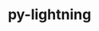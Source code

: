 ---
title: "py-lightning"
layout: cache
categories: [package, develop]
meta: {"versions": ["1.9.5", "2.0.9", "2.1.0", "2.1.1"], "compilers": ["apple-clang@=15.0.0", "gcc@=11.3.0"], "oss": ["ubuntu22.04", "ventura"], "platforms": ["darwin", "linux"], "targets": ["aarch64", "x86_64_v3"], "stacks": ["ml-darwin-aarch64-mps", "ml-linux-x86_64-cpu", "ml-linux-x86_64-cuda", "root"], "num_specs": 105, "num_specs_by_stack": {"root": 105, "ml-darwin-aarch64-mps": 14, "ml-linux-x86_64-cuda": 48, "ml-linux-x86_64-cpu": 43}}
spec_details: [{"hash": "esfq4lrru36tuw34rc5cvyko6ewbqtjo", "compiler": "apple-clang@=15.0.0", "versions": ["2.0.9"], "os": "ventura", "platform": "darwin", "target": "aarch64", "variants": ["build_system=python_pip"], "stacks": ["root", "ml-darwin-aarch64-mps"], "size": "-", "tarball": "https://binaries.spack.io/develop/build_cache/darwin-ventura-aarch64/apple-clang-15.0.0/py-lightning-2.0.9/darwin-ventura-aarch64-apple-clang-15.0.0-py-lightning-2.0.9-esfq4lrru36tuw34rc5cvyko6ewbqtjo.spack"}, {"hash": "ad232o76bw5dqbphhk3v3fw7znp4deub", "compiler": "apple-clang@=15.0.0", "versions": ["2.0.9"], "os": "ventura", "platform": "darwin", "target": "aarch64", "variants": ["build_system=python_pip"], "stacks": ["root", "ml-darwin-aarch64-mps"], "size": "-", "tarball": "https://binaries.spack.io/develop/build_cache/darwin-ventura-aarch64/apple-clang-15.0.0/py-lightning-2.0.9/darwin-ventura-aarch64-apple-clang-15.0.0-py-lightning-2.0.9-ad232o76bw5dqbphhk3v3fw7znp4deub.spack"}, {"hash": "2hofscmqrsc4nmfvm5nq4zuxzluubf5i", "compiler": "apple-clang@=15.0.0", "versions": ["2.1.1"], "os": "ventura", "platform": "darwin", "target": "aarch64", "variants": ["build_system=python_pip"], "stacks": ["root", "ml-darwin-aarch64-mps"], "size": "-", "tarball": "https://binaries.spack.io/develop/build_cache/darwin-ventura-aarch64/apple-clang-15.0.0/py-lightning-2.1.1/darwin-ventura-aarch64-apple-clang-15.0.0-py-lightning-2.1.1-2hofscmqrsc4nmfvm5nq4zuxzluubf5i.spack"}, {"hash": "sp7jbeqb7brk2hke5yryeyslwburrlno", "compiler": "apple-clang@=15.0.0", "versions": ["2.0.9"], "os": "ventura", "platform": "darwin", "target": "aarch64", "variants": ["build_system=python_pip"], "stacks": ["root", "ml-darwin-aarch64-mps"], "size": "-", "tarball": "https://binaries.spack.io/develop/build_cache/darwin-ventura-aarch64/apple-clang-15.0.0/py-lightning-2.0.9/darwin-ventura-aarch64-apple-clang-15.0.0-py-lightning-2.0.9-sp7jbeqb7brk2hke5yryeyslwburrlno.spack"}, {"hash": "bc3ua2rel26xvcpdbd7hxcpae4nbnwat", "compiler": "apple-clang@=15.0.0", "versions": ["2.1.0"], "os": "ventura", "platform": "darwin", "target": "aarch64", "variants": ["build_system=python_pip"], "stacks": ["root", "ml-darwin-aarch64-mps"], "size": "-", "tarball": "https://binaries.spack.io/develop/build_cache/darwin-ventura-aarch64/apple-clang-15.0.0/py-lightning-2.1.0/darwin-ventura-aarch64-apple-clang-15.0.0-py-lightning-2.1.0-bc3ua2rel26xvcpdbd7hxcpae4nbnwat.spack"}, {"hash": "y7o22lmpc2zpobzw56uyguf3tf5twh4e", "compiler": "apple-clang@=15.0.0", "versions": ["2.1.0"], "os": "ventura", "platform": "darwin", "target": "aarch64", "variants": ["build_system=python_pip"], "stacks": ["root", "ml-darwin-aarch64-mps"], "size": "-", "tarball": "https://binaries.spack.io/develop/build_cache/darwin-ventura-aarch64/apple-clang-15.0.0/py-lightning-2.1.0/darwin-ventura-aarch64-apple-clang-15.0.0-py-lightning-2.1.0-y7o22lmpc2zpobzw56uyguf3tf5twh4e.spack"}, {"hash": "bu3k3ammz5odb45in4ohxfbyjli7bfdw", "compiler": "apple-clang@=15.0.0", "versions": ["2.1.0"], "os": "ventura", "platform": "darwin", "target": "aarch64", "variants": ["build_system=python_pip"], "stacks": ["root", "ml-darwin-aarch64-mps"], "size": "-", "tarball": "https://binaries.spack.io/develop/build_cache/darwin-ventura-aarch64/apple-clang-15.0.0/py-lightning-2.1.0/darwin-ventura-aarch64-apple-clang-15.0.0-py-lightning-2.1.0-bu3k3ammz5odb45in4ohxfbyjli7bfdw.spack"}, {"hash": "3tduoe4kp5rn4vo624g3vmksgleleily", "compiler": "apple-clang@=15.0.0", "versions": ["2.1.1"], "os": "ventura", "platform": "darwin", "target": "aarch64", "variants": ["build_system=python_pip"], "stacks": ["root", "ml-darwin-aarch64-mps"], "size": "-", "tarball": "https://binaries.spack.io/develop/build_cache/darwin-ventura-aarch64/apple-clang-15.0.0/py-lightning-2.1.1/darwin-ventura-aarch64-apple-clang-15.0.0-py-lightning-2.1.1-3tduoe4kp5rn4vo624g3vmksgleleily.spack"}, {"hash": "23pg3eeqla4vtebmkunsxqwskgz2yelm", "compiler": "apple-clang@=15.0.0", "versions": ["2.1.0"], "os": "ventura", "platform": "darwin", "target": "aarch64", "variants": ["build_system=python_pip"], "stacks": ["root", "ml-darwin-aarch64-mps"], "size": "-", "tarball": "https://binaries.spack.io/develop/build_cache/darwin-ventura-aarch64/apple-clang-15.0.0/py-lightning-2.1.0/darwin-ventura-aarch64-apple-clang-15.0.0-py-lightning-2.1.0-23pg3eeqla4vtebmkunsxqwskgz2yelm.spack"}, {"hash": "33ire2zm5skpbci3klavasxqbtq6wher", "compiler": "apple-clang@=15.0.0", "versions": ["2.1.1"], "os": "ventura", "platform": "darwin", "target": "aarch64", "variants": ["build_system=python_pip"], "stacks": ["root", "ml-darwin-aarch64-mps"], "size": "-", "tarball": "https://binaries.spack.io/develop/build_cache/darwin-ventura-aarch64/apple-clang-15.0.0/py-lightning-2.1.1/darwin-ventura-aarch64-apple-clang-15.0.0-py-lightning-2.1.1-33ire2zm5skpbci3klavasxqbtq6wher.spack"}, {"hash": "zwhvx7lzemwirb5ofve25leg3yim2rbg", "compiler": "apple-clang@=15.0.0", "versions": ["2.0.9"], "os": "ventura", "platform": "darwin", "target": "aarch64", "variants": ["build_system=python_pip"], "stacks": ["root", "ml-darwin-aarch64-mps"], "size": "-", "tarball": "https://binaries.spack.io/develop/build_cache/darwin-ventura-aarch64/apple-clang-15.0.0/py-lightning-2.0.9/darwin-ventura-aarch64-apple-clang-15.0.0-py-lightning-2.0.9-zwhvx7lzemwirb5ofve25leg3yim2rbg.spack"}, {"hash": "t36etqil2dja7wtqemkk75ud2m7lsxi5", "compiler": "apple-clang@=15.0.0", "versions": ["2.1.1"], "os": "ventura", "platform": "darwin", "target": "aarch64", "variants": ["build_system=python_pip"], "stacks": ["root", "ml-darwin-aarch64-mps"], "size": "-", "tarball": "https://binaries.spack.io/develop/build_cache/darwin-ventura-aarch64/apple-clang-15.0.0/py-lightning-2.1.1/darwin-ventura-aarch64-apple-clang-15.0.0-py-lightning-2.1.1-t36etqil2dja7wtqemkk75ud2m7lsxi5.spack"}, {"hash": "h4nfsjduhnzlsf43wj3a5mavz2fcu7jf", "compiler": "apple-clang@=15.0.0", "versions": ["2.1.1"], "os": "ventura", "platform": "darwin", "target": "aarch64", "variants": ["build_system=python_pip"], "stacks": ["root", "ml-darwin-aarch64-mps"], "size": "-", "tarball": "https://binaries.spack.io/develop/build_cache/darwin-ventura-aarch64/apple-clang-15.0.0/py-lightning-2.1.1/darwin-ventura-aarch64-apple-clang-15.0.0-py-lightning-2.1.1-h4nfsjduhnzlsf43wj3a5mavz2fcu7jf.spack"}, {"hash": "dgfmzugxxjnxgbtryujiiyizh4lszl3n", "compiler": "apple-clang@=15.0.0", "versions": ["2.1.1"], "os": "ventura", "platform": "darwin", "target": "aarch64", "variants": ["build_system=python_pip"], "stacks": ["root", "ml-darwin-aarch64-mps"], "size": "-", "tarball": "https://binaries.spack.io/develop/build_cache/darwin-ventura-aarch64/apple-clang-15.0.0/py-lightning-2.1.1/darwin-ventura-aarch64-apple-clang-15.0.0-py-lightning-2.1.1-dgfmzugxxjnxgbtryujiiyizh4lszl3n.spack"}, {"hash": "oecaqqlbkses7wlqybkx5sciow7t7l2w", "compiler": "gcc@=11.3.0", "versions": ["1.9.5"], "os": "ubuntu22.04", "platform": "linux", "target": "x86_64_v3", "variants": ["build_system=python_pip"], "stacks": ["root", "ml-linux-x86_64-cuda"], "size": "-", "tarball": "https://binaries.spack.io/develop/build_cache/linux-ubuntu22.04-x86_64_v3/gcc-11.3.0/py-lightning-1.9.5/linux-ubuntu22.04-x86_64_v3-gcc-11.3.0-py-lightning-1.9.5-oecaqqlbkses7wlqybkx5sciow7t7l2w.spack"}, {"hash": "dbevocgilnepl2tvo2yxupnjlqgo3fs6", "compiler": "gcc@=11.3.0", "versions": ["1.9.5"], "os": "ubuntu22.04", "platform": "linux", "target": "x86_64_v3", "variants": ["build_system=python_pip"], "stacks": ["root", "ml-linux-x86_64-cpu"], "size": "-", "tarball": "https://binaries.spack.io/develop/build_cache/linux-ubuntu22.04-x86_64_v3/gcc-11.3.0/py-lightning-1.9.5/linux-ubuntu22.04-x86_64_v3-gcc-11.3.0-py-lightning-1.9.5-dbevocgilnepl2tvo2yxupnjlqgo3fs6.spack"}, {"hash": "pz2ze36wevn6nkrusud2udltyy7zv6el", "compiler": "gcc@=11.3.0", "versions": ["2.0.9"], "os": "ubuntu22.04", "platform": "linux", "target": "x86_64_v3", "variants": ["build_system=python_pip"], "stacks": ["root", "ml-linux-x86_64-cuda"], "size": "-", "tarball": "https://binaries.spack.io/develop/build_cache/linux-ubuntu22.04-x86_64_v3/gcc-11.3.0/py-lightning-2.0.9/linux-ubuntu22.04-x86_64_v3-gcc-11.3.0-py-lightning-2.0.9-pz2ze36wevn6nkrusud2udltyy7zv6el.spack"}, {"hash": "jwr66qfq6tiknkugydkog67msma325ym", "compiler": "gcc@=11.3.0", "versions": ["2.0.9"], "os": "ubuntu22.04", "platform": "linux", "target": "x86_64_v3", "variants": ["build_system=python_pip"], "stacks": ["root", "ml-linux-x86_64-cuda"], "size": "-", "tarball": "https://binaries.spack.io/develop/build_cache/linux-ubuntu22.04-x86_64_v3/gcc-11.3.0/py-lightning-2.0.9/linux-ubuntu22.04-x86_64_v3-gcc-11.3.0-py-lightning-2.0.9-jwr66qfq6tiknkugydkog67msma325ym.spack"}, {"hash": "iyxqamxmuud43l5xth22ufegg7wveghs", "compiler": "gcc@=11.3.0", "versions": ["2.0.9"], "os": "ubuntu22.04", "platform": "linux", "target": "x86_64_v3", "variants": ["build_system=python_pip"], "stacks": ["root", "ml-linux-x86_64-cuda"], "size": "-", "tarball": "https://binaries.spack.io/develop/build_cache/linux-ubuntu22.04-x86_64_v3/gcc-11.3.0/py-lightning-2.0.9/linux-ubuntu22.04-x86_64_v3-gcc-11.3.0-py-lightning-2.0.9-iyxqamxmuud43l5xth22ufegg7wveghs.spack"}, {"hash": "3cl7n2jwsxfqc2cnvepob4t3whkanwam", "compiler": "gcc@=11.3.0", "versions": ["2.0.9"], "os": "ubuntu22.04", "platform": "linux", "target": "x86_64_v3", "variants": ["build_system=python_pip"], "stacks": ["root", "ml-linux-x86_64-cuda"], "size": "-", "tarball": "https://binaries.spack.io/develop/build_cache/linux-ubuntu22.04-x86_64_v3/gcc-11.3.0/py-lightning-2.0.9/linux-ubuntu22.04-x86_64_v3-gcc-11.3.0-py-lightning-2.0.9-3cl7n2jwsxfqc2cnvepob4t3whkanwam.spack"}, {"hash": "jrgh7hiky5sohaslm3hnqiv2qkhh352y", "compiler": "gcc@=11.3.0", "versions": ["2.0.9"], "os": "ubuntu22.04", "platform": "linux", "target": "x86_64_v3", "variants": ["build_system=python_pip"], "stacks": ["root", "ml-linux-x86_64-cuda"], "size": "-", "tarball": "https://binaries.spack.io/develop/build_cache/linux-ubuntu22.04-x86_64_v3/gcc-11.3.0/py-lightning-2.0.9/linux-ubuntu22.04-x86_64_v3-gcc-11.3.0-py-lightning-2.0.9-jrgh7hiky5sohaslm3hnqiv2qkhh352y.spack"}, {"hash": "426zohc5546hwxsrrfe7pjvbti55ej63", "compiler": "gcc@=11.3.0", "versions": ["2.0.9"], "os": "ubuntu22.04", "platform": "linux", "target": "x86_64_v3", "variants": ["build_system=python_pip"], "stacks": ["root", "ml-linux-x86_64-cuda"], "size": "-", "tarball": "https://binaries.spack.io/develop/build_cache/linux-ubuntu22.04-x86_64_v3/gcc-11.3.0/py-lightning-2.0.9/linux-ubuntu22.04-x86_64_v3-gcc-11.3.0-py-lightning-2.0.9-426zohc5546hwxsrrfe7pjvbti55ej63.spack"}, {"hash": "for4cie26aij2kwh47ue2apsphgtpgv3", "compiler": "gcc@=11.3.0", "versions": ["2.0.9"], "os": "ubuntu22.04", "platform": "linux", "target": "x86_64_v3", "variants": ["build_system=python_pip"], "stacks": ["root", "ml-linux-x86_64-cpu"], "size": "-", "tarball": "https://binaries.spack.io/develop/build_cache/linux-ubuntu22.04-x86_64_v3/gcc-11.3.0/py-lightning-2.0.9/linux-ubuntu22.04-x86_64_v3-gcc-11.3.0-py-lightning-2.0.9-for4cie26aij2kwh47ue2apsphgtpgv3.spack"}, {"hash": "4r7vhce2yocuewpevn2au5qghmnht2yj", "compiler": "gcc@=11.3.0", "versions": ["2.0.9"], "os": "ubuntu22.04", "platform": "linux", "target": "x86_64_v3", "variants": ["build_system=python_pip"], "stacks": ["root", "ml-linux-x86_64-cuda"], "size": "-", "tarball": "https://binaries.spack.io/develop/build_cache/linux-ubuntu22.04-x86_64_v3/gcc-11.3.0/py-lightning-2.0.9/linux-ubuntu22.04-x86_64_v3-gcc-11.3.0-py-lightning-2.0.9-4r7vhce2yocuewpevn2au5qghmnht2yj.spack"}, {"hash": "gbt4ergwa74bfcpm4ddw4p4fd3hjcraz", "compiler": "gcc@=11.3.0", "versions": ["2.0.9"], "os": "ubuntu22.04", "platform": "linux", "target": "x86_64_v3", "variants": ["build_system=python_pip"], "stacks": ["root", "ml-linux-x86_64-cuda"], "size": "-", "tarball": "https://binaries.spack.io/develop/build_cache/linux-ubuntu22.04-x86_64_v3/gcc-11.3.0/py-lightning-2.0.9/linux-ubuntu22.04-x86_64_v3-gcc-11.3.0-py-lightning-2.0.9-gbt4ergwa74bfcpm4ddw4p4fd3hjcraz.spack"}, {"hash": "6zbkd65t6ez4fvup3hz27etvumi6weqd", "compiler": "gcc@=11.3.0", "versions": ["2.0.9"], "os": "ubuntu22.04", "platform": "linux", "target": "x86_64_v3", "variants": ["build_system=python_pip"], "stacks": ["root", "ml-linux-x86_64-cpu"], "size": "-", "tarball": "https://binaries.spack.io/develop/build_cache/linux-ubuntu22.04-x86_64_v3/gcc-11.3.0/py-lightning-2.0.9/linux-ubuntu22.04-x86_64_v3-gcc-11.3.0-py-lightning-2.0.9-6zbkd65t6ez4fvup3hz27etvumi6weqd.spack"}, {"hash": "ivmlwl5c676vcbmj77xhuqtq243tkbuv", "compiler": "gcc@=11.3.0", "versions": ["2.0.9"], "os": "ubuntu22.04", "platform": "linux", "target": "x86_64_v3", "variants": ["build_system=python_pip"], "stacks": ["root", "ml-linux-x86_64-cuda"], "size": "-", "tarball": "https://binaries.spack.io/develop/build_cache/linux-ubuntu22.04-x86_64_v3/gcc-11.3.0/py-lightning-2.0.9/linux-ubuntu22.04-x86_64_v3-gcc-11.3.0-py-lightning-2.0.9-ivmlwl5c676vcbmj77xhuqtq243tkbuv.spack"}, {"hash": "6dmf5ol67fw6d7asfvaxfjdw5yqsyihv", "compiler": "gcc@=11.3.0", "versions": ["2.0.9"], "os": "ubuntu22.04", "platform": "linux", "target": "x86_64_v3", "variants": ["build_system=python_pip"], "stacks": ["root", "ml-linux-x86_64-cpu"], "size": "-", "tarball": "https://binaries.spack.io/develop/build_cache/linux-ubuntu22.04-x86_64_v3/gcc-11.3.0/py-lightning-2.0.9/linux-ubuntu22.04-x86_64_v3-gcc-11.3.0-py-lightning-2.0.9-6dmf5ol67fw6d7asfvaxfjdw5yqsyihv.spack"}, {"hash": "duscxovclcgiihx72julwt26dbnafalw", "compiler": "gcc@=11.3.0", "versions": ["2.0.9"], "os": "ubuntu22.04", "platform": "linux", "target": "x86_64_v3", "variants": ["build_system=python_pip"], "stacks": ["root", "ml-linux-x86_64-cpu"], "size": "-", "tarball": "https://binaries.spack.io/develop/build_cache/linux-ubuntu22.04-x86_64_v3/gcc-11.3.0/py-lightning-2.0.9/linux-ubuntu22.04-x86_64_v3-gcc-11.3.0-py-lightning-2.0.9-duscxovclcgiihx72julwt26dbnafalw.spack"}, {"hash": "dpewvan3qtotqm3wrzepktcbo5f5ey7w", "compiler": "gcc@=11.3.0", "versions": ["2.0.9"], "os": "ubuntu22.04", "platform": "linux", "target": "x86_64_v3", "variants": ["build_system=python_pip"], "stacks": ["root", "ml-linux-x86_64-cuda"], "size": "-", "tarball": "https://binaries.spack.io/develop/build_cache/linux-ubuntu22.04-x86_64_v3/gcc-11.3.0/py-lightning-2.0.9/linux-ubuntu22.04-x86_64_v3-gcc-11.3.0-py-lightning-2.0.9-dpewvan3qtotqm3wrzepktcbo5f5ey7w.spack"}, {"hash": "kqyax4kb2k5rs5nq4cotxaim7jojglpa", "compiler": "gcc@=11.3.0", "versions": ["2.0.9"], "os": "ubuntu22.04", "platform": "linux", "target": "x86_64_v3", "variants": ["build_system=python_pip"], "stacks": ["root", "ml-linux-x86_64-cuda"], "size": "-", "tarball": "https://binaries.spack.io/develop/build_cache/linux-ubuntu22.04-x86_64_v3/gcc-11.3.0/py-lightning-2.0.9/linux-ubuntu22.04-x86_64_v3-gcc-11.3.0-py-lightning-2.0.9-kqyax4kb2k5rs5nq4cotxaim7jojglpa.spack"}, {"hash": "djtovw4vncq5tup5q3mdsialx2ss5xcp", "compiler": "gcc@=11.3.0", "versions": ["2.0.9"], "os": "ubuntu22.04", "platform": "linux", "target": "x86_64_v3", "variants": ["build_system=python_pip"], "stacks": ["root", "ml-linux-x86_64-cuda"], "size": "-", "tarball": "https://binaries.spack.io/develop/build_cache/linux-ubuntu22.04-x86_64_v3/gcc-11.3.0/py-lightning-2.0.9/linux-ubuntu22.04-x86_64_v3-gcc-11.3.0-py-lightning-2.0.9-djtovw4vncq5tup5q3mdsialx2ss5xcp.spack"}, {"hash": "lar3y7qnwahcbpk5gvsaccjumm5tzejm", "compiler": "gcc@=11.3.0", "versions": ["2.0.9"], "os": "ubuntu22.04", "platform": "linux", "target": "x86_64_v3", "variants": ["build_system=python_pip"], "stacks": ["root", "ml-linux-x86_64-cpu"], "size": "-", "tarball": "https://binaries.spack.io/develop/build_cache/linux-ubuntu22.04-x86_64_v3/gcc-11.3.0/py-lightning-2.0.9/linux-ubuntu22.04-x86_64_v3-gcc-11.3.0-py-lightning-2.0.9-lar3y7qnwahcbpk5gvsaccjumm5tzejm.spack"}, {"hash": "bnl5qchzmeibjbkudnopw5i3cjh4bmmo", "compiler": "gcc@=11.3.0", "versions": ["2.0.9"], "os": "ubuntu22.04", "platform": "linux", "target": "x86_64_v3", "variants": ["build_system=python_pip"], "stacks": ["root", "ml-linux-x86_64-cuda"], "size": "-", "tarball": "https://binaries.spack.io/develop/build_cache/linux-ubuntu22.04-x86_64_v3/gcc-11.3.0/py-lightning-2.0.9/linux-ubuntu22.04-x86_64_v3-gcc-11.3.0-py-lightning-2.0.9-bnl5qchzmeibjbkudnopw5i3cjh4bmmo.spack"}, {"hash": "m3owohkuxih2yr74kj2ckzw344c4mish", "compiler": "gcc@=11.3.0", "versions": ["2.0.9"], "os": "ubuntu22.04", "platform": "linux", "target": "x86_64_v3", "variants": ["build_system=python_pip"], "stacks": ["root", "ml-linux-x86_64-cpu"], "size": "-", "tarball": "https://binaries.spack.io/develop/build_cache/linux-ubuntu22.04-x86_64_v3/gcc-11.3.0/py-lightning-2.0.9/linux-ubuntu22.04-x86_64_v3-gcc-11.3.0-py-lightning-2.0.9-m3owohkuxih2yr74kj2ckzw344c4mish.spack"}, {"hash": "abzduhs4eg4jvipxsi3fimoztkxmv7cc", "compiler": "gcc@=11.3.0", "versions": ["2.0.9"], "os": "ubuntu22.04", "platform": "linux", "target": "x86_64_v3", "variants": ["build_system=python_pip"], "stacks": ["root", "ml-linux-x86_64-cpu"], "size": "-", "tarball": "https://binaries.spack.io/develop/build_cache/linux-ubuntu22.04-x86_64_v3/gcc-11.3.0/py-lightning-2.0.9/linux-ubuntu22.04-x86_64_v3-gcc-11.3.0-py-lightning-2.0.9-abzduhs4eg4jvipxsi3fimoztkxmv7cc.spack"}, {"hash": "nhhfvfvcybl7jsoqo5f5fagha5gagjqz", "compiler": "gcc@=11.3.0", "versions": ["2.0.9"], "os": "ubuntu22.04", "platform": "linux", "target": "x86_64_v3", "variants": ["build_system=python_pip"], "stacks": ["root", "ml-linux-x86_64-cuda"], "size": "-", "tarball": "https://binaries.spack.io/develop/build_cache/linux-ubuntu22.04-x86_64_v3/gcc-11.3.0/py-lightning-2.0.9/linux-ubuntu22.04-x86_64_v3-gcc-11.3.0-py-lightning-2.0.9-nhhfvfvcybl7jsoqo5f5fagha5gagjqz.spack"}, {"hash": "bxp5a5vxdvcpj5nc2iuomphd77k2xhb3", "compiler": "gcc@=11.3.0", "versions": ["2.0.9"], "os": "ubuntu22.04", "platform": "linux", "target": "x86_64_v3", "variants": ["build_system=python_pip"], "stacks": ["root", "ml-linux-x86_64-cpu"], "size": "-", "tarball": "https://binaries.spack.io/develop/build_cache/linux-ubuntu22.04-x86_64_v3/gcc-11.3.0/py-lightning-2.0.9/linux-ubuntu22.04-x86_64_v3-gcc-11.3.0-py-lightning-2.0.9-bxp5a5vxdvcpj5nc2iuomphd77k2xhb3.spack"}, {"hash": "n6nnjlijo2urjewrfv6bvnqxw4kengqj", "compiler": "gcc@=11.3.0", "versions": ["2.0.9"], "os": "ubuntu22.04", "platform": "linux", "target": "x86_64_v3", "variants": ["build_system=python_pip"], "stacks": ["root", "ml-linux-x86_64-cuda"], "size": "-", "tarball": "https://binaries.spack.io/develop/build_cache/linux-ubuntu22.04-x86_64_v3/gcc-11.3.0/py-lightning-2.0.9/linux-ubuntu22.04-x86_64_v3-gcc-11.3.0-py-lightning-2.0.9-n6nnjlijo2urjewrfv6bvnqxw4kengqj.spack"}, {"hash": "f5hbw7kngzuydbwr7hpfv66okpjr4xni", "compiler": "gcc@=11.3.0", "versions": ["2.0.9"], "os": "ubuntu22.04", "platform": "linux", "target": "x86_64_v3", "variants": ["build_system=python_pip"], "stacks": ["root", "ml-linux-x86_64-cpu"], "size": "-", "tarball": "https://binaries.spack.io/develop/build_cache/linux-ubuntu22.04-x86_64_v3/gcc-11.3.0/py-lightning-2.0.9/linux-ubuntu22.04-x86_64_v3-gcc-11.3.0-py-lightning-2.0.9-f5hbw7kngzuydbwr7hpfv66okpjr4xni.spack"}, {"hash": "r4vp5xwvzq3i2qoxbxovrjyb2zk6yvft", "compiler": "gcc@=11.3.0", "versions": ["2.0.9"], "os": "ubuntu22.04", "platform": "linux", "target": "x86_64_v3", "variants": ["build_system=python_pip"], "stacks": ["root", "ml-linux-x86_64-cpu"], "size": "-", "tarball": "https://binaries.spack.io/develop/build_cache/linux-ubuntu22.04-x86_64_v3/gcc-11.3.0/py-lightning-2.0.9/linux-ubuntu22.04-x86_64_v3-gcc-11.3.0-py-lightning-2.0.9-r4vp5xwvzq3i2qoxbxovrjyb2zk6yvft.spack"}, {"hash": "hheczpgyz6qop3uriyi4durdnmqs2yo4", "compiler": "gcc@=11.3.0", "versions": ["2.0.9"], "os": "ubuntu22.04", "platform": "linux", "target": "x86_64_v3", "variants": ["build_system=python_pip"], "stacks": ["root", "ml-linux-x86_64-cpu"], "size": "-", "tarball": "https://binaries.spack.io/develop/build_cache/linux-ubuntu22.04-x86_64_v3/gcc-11.3.0/py-lightning-2.0.9/linux-ubuntu22.04-x86_64_v3-gcc-11.3.0-py-lightning-2.0.9-hheczpgyz6qop3uriyi4durdnmqs2yo4.spack"}, {"hash": "rskjrmtpyuzlrdgde467rkmdgtgx34hq", "compiler": "gcc@=11.3.0", "versions": ["2.0.9"], "os": "ubuntu22.04", "platform": "linux", "target": "x86_64_v3", "variants": ["build_system=python_pip"], "stacks": ["root", "ml-linux-x86_64-cpu"], "size": "-", "tarball": "https://binaries.spack.io/develop/build_cache/linux-ubuntu22.04-x86_64_v3/gcc-11.3.0/py-lightning-2.0.9/linux-ubuntu22.04-x86_64_v3-gcc-11.3.0-py-lightning-2.0.9-rskjrmtpyuzlrdgde467rkmdgtgx34hq.spack"}, {"hash": "hizcpwo72znc4peogffx7ssgclbzdnv5", "compiler": "gcc@=11.3.0", "versions": ["2.0.9"], "os": "ubuntu22.04", "platform": "linux", "target": "x86_64_v3", "variants": ["build_system=python_pip"], "stacks": ["root", "ml-linux-x86_64-cpu"], "size": "-", "tarball": "https://binaries.spack.io/develop/build_cache/linux-ubuntu22.04-x86_64_v3/gcc-11.3.0/py-lightning-2.0.9/linux-ubuntu22.04-x86_64_v3-gcc-11.3.0-py-lightning-2.0.9-hizcpwo72znc4peogffx7ssgclbzdnv5.spack"}, {"hash": "ubfah44sqlajv63t2ipfcy2ixkzdjchd", "compiler": "gcc@=11.3.0", "versions": ["2.0.9"], "os": "ubuntu22.04", "platform": "linux", "target": "x86_64_v3", "variants": ["build_system=python_pip"], "stacks": ["root", "ml-linux-x86_64-cpu"], "size": "-", "tarball": "https://binaries.spack.io/develop/build_cache/linux-ubuntu22.04-x86_64_v3/gcc-11.3.0/py-lightning-2.0.9/linux-ubuntu22.04-x86_64_v3-gcc-11.3.0-py-lightning-2.0.9-ubfah44sqlajv63t2ipfcy2ixkzdjchd.spack"}, {"hash": "iplxw6tvfsbwe626nje2qfuq2kutll2r", "compiler": "gcc@=11.3.0", "versions": ["2.0.9"], "os": "ubuntu22.04", "platform": "linux", "target": "x86_64_v3", "variants": ["build_system=python_pip"], "stacks": ["root", "ml-linux-x86_64-cpu"], "size": "-", "tarball": "https://binaries.spack.io/develop/build_cache/linux-ubuntu22.04-x86_64_v3/gcc-11.3.0/py-lightning-2.0.9/linux-ubuntu22.04-x86_64_v3-gcc-11.3.0-py-lightning-2.0.9-iplxw6tvfsbwe626nje2qfuq2kutll2r.spack"}, {"hash": "gxh7d3y7k3hnoxhalprximw2mchtu62q", "compiler": "gcc@=11.3.0", "versions": ["2.1.0"], "os": "ubuntu22.04", "platform": "linux", "target": "x86_64_v3", "variants": ["build_system=python_pip"], "stacks": ["root", "ml-linux-x86_64-cpu"], "size": "-", "tarball": "https://binaries.spack.io/develop/build_cache/linux-ubuntu22.04-x86_64_v3/gcc-11.3.0/py-lightning-2.1.0/linux-ubuntu22.04-x86_64_v3-gcc-11.3.0-py-lightning-2.1.0-gxh7d3y7k3hnoxhalprximw2mchtu62q.spack"}, {"hash": "s62mlg3pm72arfnwx3zmh23pikok2k3z", "compiler": "gcc@=11.3.0", "versions": ["2.0.9"], "os": "ubuntu22.04", "platform": "linux", "target": "x86_64_v3", "variants": ["build_system=python_pip"], "stacks": ["root", "ml-linux-x86_64-cpu"], "size": "-", "tarball": "https://binaries.spack.io/develop/build_cache/linux-ubuntu22.04-x86_64_v3/gcc-11.3.0/py-lightning-2.0.9/linux-ubuntu22.04-x86_64_v3-gcc-11.3.0-py-lightning-2.0.9-s62mlg3pm72arfnwx3zmh23pikok2k3z.spack"}, {"hash": "2xw5pwhdqr5qokvl3t4oqzbxhgtfm2nj", "compiler": "gcc@=11.3.0", "versions": ["2.1.0"], "os": "ubuntu22.04", "platform": "linux", "target": "x86_64_v3", "variants": ["build_system=python_pip"], "stacks": ["root", "ml-linux-x86_64-cpu"], "size": "-", "tarball": "https://binaries.spack.io/develop/build_cache/linux-ubuntu22.04-x86_64_v3/gcc-11.3.0/py-lightning-2.1.0/linux-ubuntu22.04-x86_64_v3-gcc-11.3.0-py-lightning-2.1.0-2xw5pwhdqr5qokvl3t4oqzbxhgtfm2nj.spack"}, {"hash": "rv3gb2lnqedtyxwybu5fprnj4cbkgxdv", "compiler": "gcc@=11.3.0", "versions": ["2.0.9"], "os": "ubuntu22.04", "platform": "linux", "target": "x86_64_v3", "variants": ["build_system=python_pip"], "stacks": ["root", "ml-linux-x86_64-cuda"], "size": "-", "tarball": "https://binaries.spack.io/develop/build_cache/linux-ubuntu22.04-x86_64_v3/gcc-11.3.0/py-lightning-2.0.9/linux-ubuntu22.04-x86_64_v3-gcc-11.3.0-py-lightning-2.0.9-rv3gb2lnqedtyxwybu5fprnj4cbkgxdv.spack"}, {"hash": "4khjerkc4lr3qvz3lslnudxxqr55uihl", "compiler": "gcc@=11.3.0", "versions": ["2.1.0"], "os": "ubuntu22.04", "platform": "linux", "target": "x86_64_v3", "variants": ["build_system=python_pip"], "stacks": ["root", "ml-linux-x86_64-cpu"], "size": "-", "tarball": "https://binaries.spack.io/develop/build_cache/linux-ubuntu22.04-x86_64_v3/gcc-11.3.0/py-lightning-2.1.0/linux-ubuntu22.04-x86_64_v3-gcc-11.3.0-py-lightning-2.1.0-4khjerkc4lr3qvz3lslnudxxqr55uihl.spack"}, {"hash": "vmv4hrrhce5uhzwcuwypzbwa3knd6apd", "compiler": "gcc@=11.3.0", "versions": ["2.0.9"], "os": "ubuntu22.04", "platform": "linux", "target": "x86_64_v3", "variants": ["build_system=python_pip"], "stacks": ["root", "ml-linux-x86_64-cuda"], "size": "-", "tarball": "https://binaries.spack.io/develop/build_cache/linux-ubuntu22.04-x86_64_v3/gcc-11.3.0/py-lightning-2.0.9/linux-ubuntu22.04-x86_64_v3-gcc-11.3.0-py-lightning-2.0.9-vmv4hrrhce5uhzwcuwypzbwa3knd6apd.spack"}, {"hash": "d4llffo6vlrtkfoe2vrl5v5yn7fajlqj", "compiler": "gcc@=11.3.0", "versions": ["2.1.0"], "os": "ubuntu22.04", "platform": "linux", "target": "x86_64_v3", "variants": ["build_system=python_pip"], "stacks": ["root", "ml-linux-x86_64-cuda"], "size": "-", "tarball": "https://binaries.spack.io/develop/build_cache/linux-ubuntu22.04-x86_64_v3/gcc-11.3.0/py-lightning-2.1.0/linux-ubuntu22.04-x86_64_v3-gcc-11.3.0-py-lightning-2.1.0-d4llffo6vlrtkfoe2vrl5v5yn7fajlqj.spack"}, {"hash": "z2bcas72t3dtyb7ec5zcw3344naowk4q", "compiler": "gcc@=11.3.0", "versions": ["2.0.9"], "os": "ubuntu22.04", "platform": "linux", "target": "x86_64_v3", "variants": ["build_system=python_pip"], "stacks": ["root", "ml-linux-x86_64-cuda"], "size": "-", "tarball": "https://binaries.spack.io/develop/build_cache/linux-ubuntu22.04-x86_64_v3/gcc-11.3.0/py-lightning-2.0.9/linux-ubuntu22.04-x86_64_v3-gcc-11.3.0-py-lightning-2.0.9-z2bcas72t3dtyb7ec5zcw3344naowk4q.spack"}, {"hash": "bcqnydzqwam6cri262nizu6ujltkrgeh", "compiler": "gcc@=11.3.0", "versions": ["2.1.0"], "os": "ubuntu22.04", "platform": "linux", "target": "x86_64_v3", "variants": ["build_system=python_pip"], "stacks": ["root", "ml-linux-x86_64-cuda"], "size": "-", "tarball": "https://binaries.spack.io/develop/build_cache/linux-ubuntu22.04-x86_64_v3/gcc-11.3.0/py-lightning-2.1.0/linux-ubuntu22.04-x86_64_v3-gcc-11.3.0-py-lightning-2.1.0-bcqnydzqwam6cri262nizu6ujltkrgeh.spack"}, {"hash": "rfejaljagvotmq3jryco4ppnhmvuzpyy", "compiler": "gcc@=11.3.0", "versions": ["2.0.9"], "os": "ubuntu22.04", "platform": "linux", "target": "x86_64_v3", "variants": ["build_system=python_pip"], "stacks": ["root", "ml-linux-x86_64-cpu"], "size": "-", "tarball": "https://binaries.spack.io/develop/build_cache/linux-ubuntu22.04-x86_64_v3/gcc-11.3.0/py-lightning-2.0.9/linux-ubuntu22.04-x86_64_v3-gcc-11.3.0-py-lightning-2.0.9-rfejaljagvotmq3jryco4ppnhmvuzpyy.spack"}, {"hash": "d6hukmnjv7t4ualmdywwgkjmtry3yk5l", "compiler": "gcc@=11.3.0", "versions": ["2.1.0"], "os": "ubuntu22.04", "platform": "linux", "target": "x86_64_v3", "variants": ["build_system=python_pip"], "stacks": ["root", "ml-linux-x86_64-cpu"], "size": "-", "tarball": "https://binaries.spack.io/develop/build_cache/linux-ubuntu22.04-x86_64_v3/gcc-11.3.0/py-lightning-2.1.0/linux-ubuntu22.04-x86_64_v3-gcc-11.3.0-py-lightning-2.1.0-d6hukmnjv7t4ualmdywwgkjmtry3yk5l.spack"}, {"hash": "wx7uqwufemsxkc4ctdimdvkxtrzfirfr", "compiler": "gcc@=11.3.0", "versions": ["2.0.9"], "os": "ubuntu22.04", "platform": "linux", "target": "x86_64_v3", "variants": ["build_system=python_pip"], "stacks": ["root", "ml-linux-x86_64-cpu"], "size": "-", "tarball": "https://binaries.spack.io/develop/build_cache/linux-ubuntu22.04-x86_64_v3/gcc-11.3.0/py-lightning-2.0.9/linux-ubuntu22.04-x86_64_v3-gcc-11.3.0-py-lightning-2.0.9-wx7uqwufemsxkc4ctdimdvkxtrzfirfr.spack"}, {"hash": "a5zj32vdauu77asqarl4al5xp5oksijb", "compiler": "gcc@=11.3.0", "versions": ["2.1.0"], "os": "ubuntu22.04", "platform": "linux", "target": "x86_64_v3", "variants": ["build_system=python_pip"], "stacks": ["root", "ml-linux-x86_64-cuda"], "size": "-", "tarball": "https://binaries.spack.io/develop/build_cache/linux-ubuntu22.04-x86_64_v3/gcc-11.3.0/py-lightning-2.1.0/linux-ubuntu22.04-x86_64_v3-gcc-11.3.0-py-lightning-2.1.0-a5zj32vdauu77asqarl4al5xp5oksijb.spack"}, {"hash": "nzi3qje4pzx2mdtmsdsejrxwelbykfvq", "compiler": "gcc@=11.3.0", "versions": ["2.0.9"], "os": "ubuntu22.04", "platform": "linux", "target": "x86_64_v3", "variants": ["build_system=python_pip"], "stacks": ["root", "ml-linux-x86_64-cpu"], "size": "-", "tarball": "https://binaries.spack.io/develop/build_cache/linux-ubuntu22.04-x86_64_v3/gcc-11.3.0/py-lightning-2.0.9/linux-ubuntu22.04-x86_64_v3-gcc-11.3.0-py-lightning-2.0.9-nzi3qje4pzx2mdtmsdsejrxwelbykfvq.spack"}, {"hash": "bczgasfhxwm2waqui6rvfxzyynpgf3pt", "compiler": "gcc@=11.3.0", "versions": ["2.1.0"], "os": "ubuntu22.04", "platform": "linux", "target": "x86_64_v3", "variants": ["build_system=python_pip"], "stacks": ["root", "ml-linux-x86_64-cpu"], "size": "-", "tarball": "https://binaries.spack.io/develop/build_cache/linux-ubuntu22.04-x86_64_v3/gcc-11.3.0/py-lightning-2.1.0/linux-ubuntu22.04-x86_64_v3-gcc-11.3.0-py-lightning-2.1.0-bczgasfhxwm2waqui6rvfxzyynpgf3pt.spack"}, {"hash": "vnu56z4csszq76azywiv4354rn7nc5lq", "compiler": "gcc@=11.3.0", "versions": ["2.0.9"], "os": "ubuntu22.04", "platform": "linux", "target": "x86_64_v3", "variants": ["build_system=python_pip"], "stacks": ["root", "ml-linux-x86_64-cuda"], "size": "-", "tarball": "https://binaries.spack.io/develop/build_cache/linux-ubuntu22.04-x86_64_v3/gcc-11.3.0/py-lightning-2.0.9/linux-ubuntu22.04-x86_64_v3-gcc-11.3.0-py-lightning-2.0.9-vnu56z4csszq76azywiv4354rn7nc5lq.spack"}, {"hash": "b3hibwvygymrarlqjcpeies2iuzqfzz3", "compiler": "gcc@=11.3.0", "versions": ["2.1.0"], "os": "ubuntu22.04", "platform": "linux", "target": "x86_64_v3", "variants": ["build_system=python_pip"], "stacks": ["root", "ml-linux-x86_64-cpu"], "size": "-", "tarball": "https://binaries.spack.io/develop/build_cache/linux-ubuntu22.04-x86_64_v3/gcc-11.3.0/py-lightning-2.1.0/linux-ubuntu22.04-x86_64_v3-gcc-11.3.0-py-lightning-2.1.0-b3hibwvygymrarlqjcpeies2iuzqfzz3.spack"}, {"hash": "xnj5dexb7a3tduzf3wojqwhe4s5zy6o4", "compiler": "gcc@=11.3.0", "versions": ["2.0.9"], "os": "ubuntu22.04", "platform": "linux", "target": "x86_64_v3", "variants": ["build_system=python_pip"], "stacks": ["root", "ml-linux-x86_64-cuda"], "size": "-", "tarball": "https://binaries.spack.io/develop/build_cache/linux-ubuntu22.04-x86_64_v3/gcc-11.3.0/py-lightning-2.0.9/linux-ubuntu22.04-x86_64_v3-gcc-11.3.0-py-lightning-2.0.9-xnj5dexb7a3tduzf3wojqwhe4s5zy6o4.spack"}, {"hash": "g3zl5cjgf4pf2lczke3zllrcnsa5hkot", "compiler": "gcc@=11.3.0", "versions": ["2.1.0"], "os": "ubuntu22.04", "platform": "linux", "target": "x86_64_v3", "variants": ["build_system=python_pip"], "stacks": ["root", "ml-linux-x86_64-cpu"], "size": "-", "tarball": "https://binaries.spack.io/develop/build_cache/linux-ubuntu22.04-x86_64_v3/gcc-11.3.0/py-lightning-2.1.0/linux-ubuntu22.04-x86_64_v3-gcc-11.3.0-py-lightning-2.1.0-g3zl5cjgf4pf2lczke3zllrcnsa5hkot.spack"}, {"hash": "zbnkt3lpohzugvvwcdozgsiyefdbdfjh", "compiler": "gcc@=11.3.0", "versions": ["2.0.9"], "os": "ubuntu22.04", "platform": "linux", "target": "x86_64_v3", "variants": ["build_system=python_pip"], "stacks": ["root", "ml-linux-x86_64-cpu"], "size": "-", "tarball": "https://binaries.spack.io/develop/build_cache/linux-ubuntu22.04-x86_64_v3/gcc-11.3.0/py-lightning-2.0.9/linux-ubuntu22.04-x86_64_v3-gcc-11.3.0-py-lightning-2.0.9-zbnkt3lpohzugvvwcdozgsiyefdbdfjh.spack"}, {"hash": "h3yq7jphbs4sdpmaazthzr435aym6q67", "compiler": "gcc@=11.3.0", "versions": ["2.1.0"], "os": "ubuntu22.04", "platform": "linux", "target": "x86_64_v3", "variants": ["build_system=python_pip"], "stacks": ["root", "ml-linux-x86_64-cuda"], "size": "-", "tarball": "https://binaries.spack.io/develop/build_cache/linux-ubuntu22.04-x86_64_v3/gcc-11.3.0/py-lightning-2.1.0/linux-ubuntu22.04-x86_64_v3-gcc-11.3.0-py-lightning-2.1.0-h3yq7jphbs4sdpmaazthzr435aym6q67.spack"}, {"hash": "ys4wjsbunkpbzcu6ycp6jyqrelwfds6v", "compiler": "gcc@=11.3.0", "versions": ["2.0.9"], "os": "ubuntu22.04", "platform": "linux", "target": "x86_64_v3", "variants": ["build_system=python_pip"], "stacks": ["root", "ml-linux-x86_64-cuda"], "size": "-", "tarball": "https://binaries.spack.io/develop/build_cache/linux-ubuntu22.04-x86_64_v3/gcc-11.3.0/py-lightning-2.0.9/linux-ubuntu22.04-x86_64_v3-gcc-11.3.0-py-lightning-2.0.9-ys4wjsbunkpbzcu6ycp6jyqrelwfds6v.spack"}, {"hash": "egimqnn76d6zktidohg4oqc4sknyfgt3", "compiler": "gcc@=11.3.0", "versions": ["2.1.0"], "os": "ubuntu22.04", "platform": "linux", "target": "x86_64_v3", "variants": ["build_system=python_pip"], "stacks": ["root", "ml-linux-x86_64-cpu"], "size": "-", "tarball": "https://binaries.spack.io/develop/build_cache/linux-ubuntu22.04-x86_64_v3/gcc-11.3.0/py-lightning-2.1.0/linux-ubuntu22.04-x86_64_v3-gcc-11.3.0-py-lightning-2.1.0-egimqnn76d6zktidohg4oqc4sknyfgt3.spack"}, {"hash": "2rze7teuqltadgh4vkwmqo2vd2ufdcuv", "compiler": "gcc@=11.3.0", "versions": ["2.1.0"], "os": "ubuntu22.04", "platform": "linux", "target": "x86_64_v3", "variants": ["build_system=python_pip"], "stacks": ["root", "ml-linux-x86_64-cuda"], "size": "-", "tarball": "https://binaries.spack.io/develop/build_cache/linux-ubuntu22.04-x86_64_v3/gcc-11.3.0/py-lightning-2.1.0/linux-ubuntu22.04-x86_64_v3-gcc-11.3.0-py-lightning-2.1.0-2rze7teuqltadgh4vkwmqo2vd2ufdcuv.spack"}, {"hash": "iovuw4zao77ikhyljgm7p36mtukoqrpp", "compiler": "gcc@=11.3.0", "versions": ["2.1.0"], "os": "ubuntu22.04", "platform": "linux", "target": "x86_64_v3", "variants": ["build_system=python_pip"], "stacks": ["root", "ml-linux-x86_64-cuda"], "size": "-", "tarball": "https://binaries.spack.io/develop/build_cache/linux-ubuntu22.04-x86_64_v3/gcc-11.3.0/py-lightning-2.1.0/linux-ubuntu22.04-x86_64_v3-gcc-11.3.0-py-lightning-2.1.0-iovuw4zao77ikhyljgm7p36mtukoqrpp.spack"}, {"hash": "2qty4k2hd5h27syi6g3zelnresq4jejg", "compiler": "gcc@=11.3.0", "versions": ["2.1.0"], "os": "ubuntu22.04", "platform": "linux", "target": "x86_64_v3", "variants": ["build_system=python_pip"], "stacks": ["root", "ml-linux-x86_64-cpu"], "size": "-", "tarball": "https://binaries.spack.io/develop/build_cache/linux-ubuntu22.04-x86_64_v3/gcc-11.3.0/py-lightning-2.1.0/linux-ubuntu22.04-x86_64_v3-gcc-11.3.0-py-lightning-2.1.0-2qty4k2hd5h27syi6g3zelnresq4jejg.spack"}, {"hash": "i6z6j6xdqa6vy5ns5avn6lzit7adrcal", "compiler": "gcc@=11.3.0", "versions": ["2.1.0"], "os": "ubuntu22.04", "platform": "linux", "target": "x86_64_v3", "variants": ["build_system=python_pip"], "stacks": ["root", "ml-linux-x86_64-cpu"], "size": "-", "tarball": "https://binaries.spack.io/develop/build_cache/linux-ubuntu22.04-x86_64_v3/gcc-11.3.0/py-lightning-2.1.0/linux-ubuntu22.04-x86_64_v3-gcc-11.3.0-py-lightning-2.1.0-i6z6j6xdqa6vy5ns5avn6lzit7adrcal.spack"}, {"hash": "2u3m5w5tekg6hnsprucwbwx2r6nnua26", "compiler": "gcc@=11.3.0", "versions": ["2.1.0"], "os": "ubuntu22.04", "platform": "linux", "target": "x86_64_v3", "variants": ["build_system=python_pip"], "stacks": ["root", "ml-linux-x86_64-cuda"], "size": "-", "tarball": "https://binaries.spack.io/develop/build_cache/linux-ubuntu22.04-x86_64_v3/gcc-11.3.0/py-lightning-2.1.0/linux-ubuntu22.04-x86_64_v3-gcc-11.3.0-py-lightning-2.1.0-2u3m5w5tekg6hnsprucwbwx2r6nnua26.spack"}, {"hash": "etxbyfiho6jltxqjrgf7fugunejeajlh", "compiler": "gcc@=11.3.0", "versions": ["2.1.0"], "os": "ubuntu22.04", "platform": "linux", "target": "x86_64_v3", "variants": ["build_system=python_pip"], "stacks": ["root", "ml-linux-x86_64-cuda"], "size": "-", "tarball": "https://binaries.spack.io/develop/build_cache/linux-ubuntu22.04-x86_64_v3/gcc-11.3.0/py-lightning-2.1.0/linux-ubuntu22.04-x86_64_v3-gcc-11.3.0-py-lightning-2.1.0-etxbyfiho6jltxqjrgf7fugunejeajlh.spack"}, {"hash": "2xqjmymnsicqou5qhypxaq22fsrigboh", "compiler": "gcc@=11.3.0", "versions": ["2.1.0"], "os": "ubuntu22.04", "platform": "linux", "target": "x86_64_v3", "variants": ["build_system=python_pip"], "stacks": ["root", "ml-linux-x86_64-cpu"], "size": "-", "tarball": "https://binaries.spack.io/develop/build_cache/linux-ubuntu22.04-x86_64_v3/gcc-11.3.0/py-lightning-2.1.0/linux-ubuntu22.04-x86_64_v3-gcc-11.3.0-py-lightning-2.1.0-2xqjmymnsicqou5qhypxaq22fsrigboh.spack"}, {"hash": "5gb3yg5rzwm4pca4xhztaopt3owva5qc", "compiler": "gcc@=11.3.0", "versions": ["2.1.0"], "os": "ubuntu22.04", "platform": "linux", "target": "x86_64_v3", "variants": ["build_system=python_pip"], "stacks": ["root", "ml-linux-x86_64-cpu"], "size": "-", "tarball": "https://binaries.spack.io/develop/build_cache/linux-ubuntu22.04-x86_64_v3/gcc-11.3.0/py-lightning-2.1.0/linux-ubuntu22.04-x86_64_v3-gcc-11.3.0-py-lightning-2.1.0-5gb3yg5rzwm4pca4xhztaopt3owva5qc.spack"}, {"hash": "f77f3wnyyo6vc3s4vif75j4f7urzxfw3", "compiler": "gcc@=11.3.0", "versions": ["2.1.0"], "os": "ubuntu22.04", "platform": "linux", "target": "x86_64_v3", "variants": ["build_system=python_pip"], "stacks": ["root", "ml-linux-x86_64-cpu"], "size": "-", "tarball": "https://binaries.spack.io/develop/build_cache/linux-ubuntu22.04-x86_64_v3/gcc-11.3.0/py-lightning-2.1.0/linux-ubuntu22.04-x86_64_v3-gcc-11.3.0-py-lightning-2.1.0-f77f3wnyyo6vc3s4vif75j4f7urzxfw3.spack"}, {"hash": "hibfpmypqso5jnk34qr6mylz6jo3qwmf", "compiler": "gcc@=11.3.0", "versions": ["2.1.0"], "os": "ubuntu22.04", "platform": "linux", "target": "x86_64_v3", "variants": ["build_system=python_pip"], "stacks": ["root", "ml-linux-x86_64-cuda"], "size": "-", "tarball": "https://binaries.spack.io/develop/build_cache/linux-ubuntu22.04-x86_64_v3/gcc-11.3.0/py-lightning-2.1.0/linux-ubuntu22.04-x86_64_v3-gcc-11.3.0-py-lightning-2.1.0-hibfpmypqso5jnk34qr6mylz6jo3qwmf.spack"}, {"hash": "3k2ualat6gk7irsgmcsnxonl3c3a3kwg", "compiler": "gcc@=11.3.0", "versions": ["2.1.1"], "os": "ubuntu22.04", "platform": "linux", "target": "x86_64_v3", "variants": ["build_system=python_pip"], "stacks": ["root", "ml-linux-x86_64-cpu"], "size": "-", "tarball": "https://binaries.spack.io/develop/build_cache/linux-ubuntu22.04-x86_64_v3/gcc-11.3.0/py-lightning-2.1.1/linux-ubuntu22.04-x86_64_v3-gcc-11.3.0-py-lightning-2.1.1-3k2ualat6gk7irsgmcsnxonl3c3a3kwg.spack"}, {"hash": "tfnatdrnmepudbrhspmwgtqdivzbtrl7", "compiler": "gcc@=11.3.0", "versions": ["2.1.0"], "os": "ubuntu22.04", "platform": "linux", "target": "x86_64_v3", "variants": ["build_system=python_pip"], "stacks": ["root", "ml-linux-x86_64-cuda"], "size": "-", "tarball": "https://binaries.spack.io/develop/build_cache/linux-ubuntu22.04-x86_64_v3/gcc-11.3.0/py-lightning-2.1.0/linux-ubuntu22.04-x86_64_v3-gcc-11.3.0-py-lightning-2.1.0-tfnatdrnmepudbrhspmwgtqdivzbtrl7.spack"}, {"hash": "wbpqgov7denkrswhuvbycz655cbgbrkk", "compiler": "gcc@=11.3.0", "versions": ["2.1.0"], "os": "ubuntu22.04", "platform": "linux", "target": "x86_64_v3", "variants": ["build_system=python_pip"], "stacks": ["root", "ml-linux-x86_64-cuda"], "size": "-", "tarball": "https://binaries.spack.io/develop/build_cache/linux-ubuntu22.04-x86_64_v3/gcc-11.3.0/py-lightning-2.1.0/linux-ubuntu22.04-x86_64_v3-gcc-11.3.0-py-lightning-2.1.0-wbpqgov7denkrswhuvbycz655cbgbrkk.spack"}, {"hash": "jihysyutrpkycgoux5i7abva26cmsinq", "compiler": "gcc@=11.3.0", "versions": ["2.1.0"], "os": "ubuntu22.04", "platform": "linux", "target": "x86_64_v3", "variants": ["build_system=python_pip"], "stacks": ["root", "ml-linux-x86_64-cuda"], "size": "-", "tarball": "https://binaries.spack.io/develop/build_cache/linux-ubuntu22.04-x86_64_v3/gcc-11.3.0/py-lightning-2.1.0/linux-ubuntu22.04-x86_64_v3-gcc-11.3.0-py-lightning-2.1.0-jihysyutrpkycgoux5i7abva26cmsinq.spack"}, {"hash": "fbeaz6dkzjolqxn2zfwhecneomidazuu", "compiler": "gcc@=11.3.0", "versions": ["2.1.1"], "os": "ubuntu22.04", "platform": "linux", "target": "x86_64_v3", "variants": ["build_system=python_pip"], "stacks": ["root", "ml-linux-x86_64-cpu"], "size": "-", "tarball": "https://binaries.spack.io/develop/build_cache/linux-ubuntu22.04-x86_64_v3/gcc-11.3.0/py-lightning-2.1.1/linux-ubuntu22.04-x86_64_v3-gcc-11.3.0-py-lightning-2.1.1-fbeaz6dkzjolqxn2zfwhecneomidazuu.spack"}, {"hash": "jpi4vcqmujfdddy473n2ebybmndyrkli", "compiler": "gcc@=11.3.0", "versions": ["2.1.0"], "os": "ubuntu22.04", "platform": "linux", "target": "x86_64_v3", "variants": ["build_system=python_pip"], "stacks": ["root", "ml-linux-x86_64-cuda"], "size": "-", "tarball": "https://binaries.spack.io/develop/build_cache/linux-ubuntu22.04-x86_64_v3/gcc-11.3.0/py-lightning-2.1.0/linux-ubuntu22.04-x86_64_v3-gcc-11.3.0-py-lightning-2.1.0-jpi4vcqmujfdddy473n2ebybmndyrkli.spack"}, {"hash": "cuqasbfgbt7jwji3p2ecdtjfalc2xhao", "compiler": "gcc@=11.3.0", "versions": ["2.1.1"], "os": "ubuntu22.04", "platform": "linux", "target": "x86_64_v3", "variants": ["build_system=python_pip"], "stacks": ["root", "ml-linux-x86_64-cpu"], "size": "-", "tarball": "https://binaries.spack.io/develop/build_cache/linux-ubuntu22.04-x86_64_v3/gcc-11.3.0/py-lightning-2.1.1/linux-ubuntu22.04-x86_64_v3-gcc-11.3.0-py-lightning-2.1.1-cuqasbfgbt7jwji3p2ecdtjfalc2xhao.spack"}, {"hash": "qzubka34ejfdwwdw6sh4eb7sp3qq6hgi", "compiler": "gcc@=11.3.0", "versions": ["2.1.0"], "os": "ubuntu22.04", "platform": "linux", "target": "x86_64_v3", "variants": ["build_system=python_pip"], "stacks": ["root", "ml-linux-x86_64-cuda"], "size": "-", "tarball": "https://binaries.spack.io/develop/build_cache/linux-ubuntu22.04-x86_64_v3/gcc-11.3.0/py-lightning-2.1.0/linux-ubuntu22.04-x86_64_v3-gcc-11.3.0-py-lightning-2.1.0-qzubka34ejfdwwdw6sh4eb7sp3qq6hgi.spack"}, {"hash": "rj2e3ifuyqkhbxhrq3tdjrw6544hfeqm", "compiler": "gcc@=11.3.0", "versions": ["2.1.1"], "os": "ubuntu22.04", "platform": "linux", "target": "x86_64_v3", "variants": ["build_system=python_pip"], "stacks": ["root", "ml-linux-x86_64-cuda"], "size": "-", "tarball": "https://binaries.spack.io/develop/build_cache/linux-ubuntu22.04-x86_64_v3/gcc-11.3.0/py-lightning-2.1.1/linux-ubuntu22.04-x86_64_v3-gcc-11.3.0-py-lightning-2.1.1-rj2e3ifuyqkhbxhrq3tdjrw6544hfeqm.spack"}, {"hash": "nnqtgcboomx3vmuuf6dky4sgpo6wz7aj", "compiler": "gcc@=11.3.0", "versions": ["2.1.0"], "os": "ubuntu22.04", "platform": "linux", "target": "x86_64_v3", "variants": ["build_system=python_pip"], "stacks": ["root", "ml-linux-x86_64-cuda"], "size": "-", "tarball": "https://binaries.spack.io/develop/build_cache/linux-ubuntu22.04-x86_64_v3/gcc-11.3.0/py-lightning-2.1.0/linux-ubuntu22.04-x86_64_v3-gcc-11.3.0-py-lightning-2.1.0-nnqtgcboomx3vmuuf6dky4sgpo6wz7aj.spack"}, {"hash": "uldrfdyyk2kgdiwsc5svafdhh6xfagtb", "compiler": "gcc@=11.3.0", "versions": ["2.1.1"], "os": "ubuntu22.04", "platform": "linux", "target": "x86_64_v3", "variants": ["build_system=python_pip"], "stacks": ["root", "ml-linux-x86_64-cpu"], "size": "-", "tarball": "https://binaries.spack.io/develop/build_cache/linux-ubuntu22.04-x86_64_v3/gcc-11.3.0/py-lightning-2.1.1/linux-ubuntu22.04-x86_64_v3-gcc-11.3.0-py-lightning-2.1.1-uldrfdyyk2kgdiwsc5svafdhh6xfagtb.spack"}, {"hash": "lvmdxgwxnv2lugbauc6kq2b4z2n57eg2", "compiler": "gcc@=11.3.0", "versions": ["2.1.0"], "os": "ubuntu22.04", "platform": "linux", "target": "x86_64_v3", "variants": ["build_system=python_pip"], "stacks": ["root", "ml-linux-x86_64-cuda"], "size": "-", "tarball": "https://binaries.spack.io/develop/build_cache/linux-ubuntu22.04-x86_64_v3/gcc-11.3.0/py-lightning-2.1.0/linux-ubuntu22.04-x86_64_v3-gcc-11.3.0-py-lightning-2.1.0-lvmdxgwxnv2lugbauc6kq2b4z2n57eg2.spack"}, {"hash": "yw3tixqecluttfrjtpb6jjwdxkxdfdmf", "compiler": "gcc@=11.3.0", "versions": ["2.1.1"], "os": "ubuntu22.04", "platform": "linux", "target": "x86_64_v3", "variants": ["build_system=python_pip"], "stacks": ["root", "ml-linux-x86_64-cuda"], "size": "-", "tarball": "https://binaries.spack.io/develop/build_cache/linux-ubuntu22.04-x86_64_v3/gcc-11.3.0/py-lightning-2.1.1/linux-ubuntu22.04-x86_64_v3-gcc-11.3.0-py-lightning-2.1.1-yw3tixqecluttfrjtpb6jjwdxkxdfdmf.spack"}, {"hash": "l7njuf6sp2s6s2teandew6wg732oy3iv", "compiler": "gcc@=11.3.0", "versions": ["2.1.0"], "os": "ubuntu22.04", "platform": "linux", "target": "x86_64_v3", "variants": ["build_system=python_pip"], "stacks": ["root", "ml-linux-x86_64-cuda"], "size": "-", "tarball": "https://binaries.spack.io/develop/build_cache/linux-ubuntu22.04-x86_64_v3/gcc-11.3.0/py-lightning-2.1.0/linux-ubuntu22.04-x86_64_v3-gcc-11.3.0-py-lightning-2.1.0-l7njuf6sp2s6s2teandew6wg732oy3iv.spack"}, {"hash": "tkllk2e2m7vxhkrnknepmwwlgewgs55p", "compiler": "gcc@=11.3.0", "versions": ["2.1.0"], "os": "ubuntu22.04", "platform": "linux", "target": "x86_64_v3", "variants": ["build_system=python_pip"], "stacks": ["root", "ml-linux-x86_64-cpu"], "size": "-", "tarball": "https://binaries.spack.io/develop/build_cache/linux-ubuntu22.04-x86_64_v3/gcc-11.3.0/py-lightning-2.1.0/linux-ubuntu22.04-x86_64_v3-gcc-11.3.0-py-lightning-2.1.0-tkllk2e2m7vxhkrnknepmwwlgewgs55p.spack"}, {"hash": "ycmx7bjibktfg5rhkxs33gm2qqmjzuru", "compiler": "gcc@=11.3.0", "versions": ["2.1.1"], "os": "ubuntu22.04", "platform": "linux", "target": "x86_64_v3", "variants": ["build_system=python_pip"], "stacks": ["root", "ml-linux-x86_64-cpu"], "size": "-", "tarball": "https://binaries.spack.io/develop/build_cache/linux-ubuntu22.04-x86_64_v3/gcc-11.3.0/py-lightning-2.1.1/linux-ubuntu22.04-x86_64_v3-gcc-11.3.0-py-lightning-2.1.1-ycmx7bjibktfg5rhkxs33gm2qqmjzuru.spack"}, {"hash": "luxhqwyaeghbtpvce6cifevfiq2yfwuq", "compiler": "gcc@=11.3.0", "versions": ["2.1.0"], "os": "ubuntu22.04", "platform": "linux", "target": "x86_64_v3", "variants": ["build_system=python_pip"], "stacks": ["root", "ml-linux-x86_64-cpu"], "size": "-", "tarball": "https://binaries.spack.io/develop/build_cache/linux-ubuntu22.04-x86_64_v3/gcc-11.3.0/py-lightning-2.1.0/linux-ubuntu22.04-x86_64_v3-gcc-11.3.0-py-lightning-2.1.0-luxhqwyaeghbtpvce6cifevfiq2yfwuq.spack"}, {"hash": "btg3psqwz2qx6r3eejjtiofec7qrzgdm", "compiler": "gcc@=11.3.0", "versions": ["2.1.1"], "os": "ubuntu22.04", "platform": "linux", "target": "x86_64_v3", "variants": ["build_system=python_pip"], "stacks": ["root", "ml-linux-x86_64-cuda"], "size": "-", "tarball": "https://binaries.spack.io/develop/build_cache/linux-ubuntu22.04-x86_64_v3/gcc-11.3.0/py-lightning-2.1.1/linux-ubuntu22.04-x86_64_v3-gcc-11.3.0-py-lightning-2.1.1-btg3psqwz2qx6r3eejjtiofec7qrzgdm.spack"}, {"hash": "74obqboqn6ekjsmzxg7a5ya3qq7zlxrb", "compiler": "gcc@=11.3.0", "versions": ["2.1.1"], "os": "ubuntu22.04", "platform": "linux", "target": "x86_64_v3", "variants": ["build_system=python_pip"], "stacks": ["root", "ml-linux-x86_64-cuda"], "size": "-", "tarball": "https://binaries.spack.io/develop/build_cache/linux-ubuntu22.04-x86_64_v3/gcc-11.3.0/py-lightning-2.1.1/linux-ubuntu22.04-x86_64_v3-gcc-11.3.0-py-lightning-2.1.1-74obqboqn6ekjsmzxg7a5ya3qq7zlxrb.spack"}, {"hash": "uxtadgfviizhwg6lpoiuiuznt7bvou74", "compiler": "gcc@=11.3.0", "versions": ["2.1.0"], "os": "ubuntu22.04", "platform": "linux", "target": "x86_64_v3", "variants": ["build_system=python_pip"], "stacks": ["root", "ml-linux-x86_64-cuda"], "size": "-", "tarball": "https://binaries.spack.io/develop/build_cache/linux-ubuntu22.04-x86_64_v3/gcc-11.3.0/py-lightning-2.1.0/linux-ubuntu22.04-x86_64_v3-gcc-11.3.0-py-lightning-2.1.0-uxtadgfviizhwg6lpoiuiuznt7bvou74.spack"}, {"hash": "ugv6gfm72zsbnj7biduaoch2tzkp752q", "compiler": "gcc@=11.3.0", "versions": ["2.1.0"], "os": "ubuntu22.04", "platform": "linux", "target": "x86_64_v3", "variants": ["build_system=python_pip"], "stacks": ["root", "ml-linux-x86_64-cuda"], "size": "-", "tarball": "https://binaries.spack.io/develop/build_cache/linux-ubuntu22.04-x86_64_v3/gcc-11.3.0/py-lightning-2.1.0/linux-ubuntu22.04-x86_64_v3-gcc-11.3.0-py-lightning-2.1.0-ugv6gfm72zsbnj7biduaoch2tzkp752q.spack"}, {"hash": "v5s63inhsjej2auj3vzykj3yv4pvf27h", "compiler": "gcc@=11.3.0", "versions": ["2.1.0"], "os": "ubuntu22.04", "platform": "linux", "target": "x86_64_v3", "variants": ["build_system=python_pip"], "stacks": ["root", "ml-linux-x86_64-cpu"], "size": "-", "tarball": "https://binaries.spack.io/develop/build_cache/linux-ubuntu22.04-x86_64_v3/gcc-11.3.0/py-lightning-2.1.0/linux-ubuntu22.04-x86_64_v3-gcc-11.3.0-py-lightning-2.1.0-v5s63inhsjej2auj3vzykj3yv4pvf27h.spack"}, {"hash": "bjnbpmegoue4alqvzbbyumpujnpgwn4w", "compiler": "gcc@=11.3.0", "versions": ["2.1.1"], "os": "ubuntu22.04", "platform": "linux", "target": "x86_64_v3", "variants": ["build_system=python_pip"], "stacks": ["root", "ml-linux-x86_64-cuda"], "size": "-", "tarball": "https://binaries.spack.io/develop/build_cache/linux-ubuntu22.04-x86_64_v3/gcc-11.3.0/py-lightning-2.1.1/linux-ubuntu22.04-x86_64_v3-gcc-11.3.0-py-lightning-2.1.1-bjnbpmegoue4alqvzbbyumpujnpgwn4w.spack"}, {"hash": "r6a3zdanh55c3yrmbtgjwawledgsa4bc", "compiler": "gcc@=11.3.0", "versions": ["2.1.1"], "os": "ubuntu22.04", "platform": "linux", "target": "x86_64_v3", "variants": ["build_system=python_pip"], "stacks": ["root", "ml-linux-x86_64-cuda"], "size": "-", "tarball": "https://binaries.spack.io/develop/build_cache/linux-ubuntu22.04-x86_64_v3/gcc-11.3.0/py-lightning-2.1.1/linux-ubuntu22.04-x86_64_v3-gcc-11.3.0-py-lightning-2.1.1-r6a3zdanh55c3yrmbtgjwawledgsa4bc.spack"}, {"hash": "n47hizukmwapbn4hzeknydtz77gfiw5s", "compiler": "gcc@=11.3.0", "versions": ["2.1.0"], "os": "ubuntu22.04", "platform": "linux", "target": "x86_64_v3", "variants": ["build_system=python_pip"], "stacks": ["root", "ml-linux-x86_64-cuda"], "size": "-", "tarball": "https://binaries.spack.io/develop/build_cache/linux-ubuntu22.04-x86_64_v3/gcc-11.3.0/py-lightning-2.1.0/linux-ubuntu22.04-x86_64_v3-gcc-11.3.0-py-lightning-2.1.0-n47hizukmwapbn4hzeknydtz77gfiw5s.spack"}, {"hash": "cikjuzyc643pzbrdebwpfq5glxzkz33n", "compiler": "gcc@=11.3.0", "versions": ["2.1.1"], "os": "ubuntu22.04", "platform": "linux", "target": "x86_64_v3", "variants": ["build_system=python_pip"], "stacks": ["root", "ml-linux-x86_64-cpu"], "size": "-", "tarball": "https://binaries.spack.io/develop/build_cache/linux-ubuntu22.04-x86_64_v3/gcc-11.3.0/py-lightning-2.1.1/linux-ubuntu22.04-x86_64_v3-gcc-11.3.0-py-lightning-2.1.1-cikjuzyc643pzbrdebwpfq5glxzkz33n.spack"}]
---